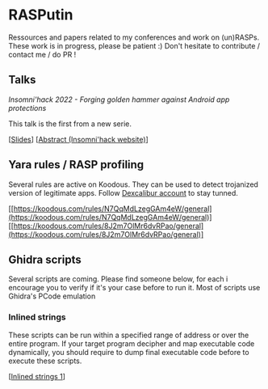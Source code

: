 # RASPutin

Ressources and papers related to my conferences and work on (un)RASPs.
These work is in progress, please be patient :) Don't hesitate to contribute / contact me / do PR !

## Talks

*Insomni'hack 2022 - Forging golden hammer against Android app protections*

This talk is the first from a new serie.

[[Slides](https://github.com/FrenchYeti/rasputin/blob/main/Slides/Forging_golden_hammer_against_android_app_protections_INSO22_FINAL.pdf)]
[[Abstract (Insomni'hack website)](https://insomnihack.ch/talks-2022/#MUX7KC)]

## Yara rules / RASP profiling

Several rules are active on Koodous. They can be used to detect trojanized version of legitimate apps. Follow [Dexcalibur account](https://koodous.com/profile/dexcalibur/followers) to stay tunned.

[[https://koodous.com/rules/N7QqMdLzegGAm4eW/general](https://koodous.com/rules/N7QqMdLzegGAm4eW/general)]
[[https://koodous.com/rules/8J2m7OlMr6dvRPao/general](https://koodous.com/rules/8J2m7OlMr6dvRPao/general)]

## Ghidra scripts

Several scripts are coming. Please find someone below, for each i encourage you to verify if it's your case before to run it.
Most of scripts use Ghidra's PCode emulation

### Inlined strings


These scripts can be run within a specified range of address or over the entire program. If your target program decipher and map executable code dynamically, you should require to dump final executable code before to execute these scripts.

[[Inlined strings 1](https://github.com/FrenchYeti/rasputin/blob/main/Ghidra/inlined_string_1.py)]



